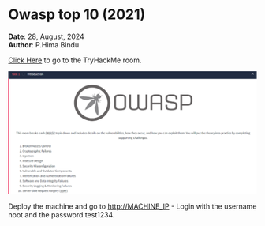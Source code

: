 # Owasp top 10 (2021)

**Date**: 28, August, 2024  
**Author**: P.Hima Bindu  

[Click Here](https://tryhackme.com/r/room/owasptop102021) to go to the TryHackMe room.

![Description](./Images/img1.png)

Deploy the machine and go to [http://MACHINE_IP](http://MACHINE_IP) - Login with the username noot and the password test1234.
